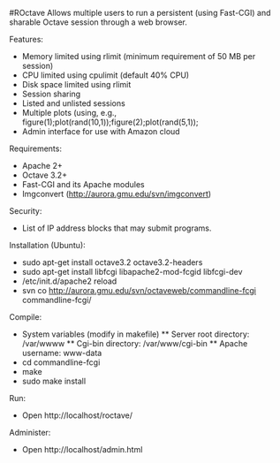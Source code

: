 #ROctave
Allows multiple users to run a persistent (using Fast-CGI) and sharable Octave session through a web browser.

Features:
* Memory limited using rlimit (minimum requirement of 50 MB per session)
* CPU limited using cpulimit (default 40% CPU)
* Disk space limited using rlimit
* Session sharing
* Listed and unlisted sessions
* Multiple plots (using, e.g., figure(1);plot(rand(10,1));figure(2);plot(rand(5,1));
* Admin interface for use with Amazon cloud

Requirements:
* Apache 2+
* Octave 3.2+
* Fast-CGI and its Apache modules
* Imgconvert (http://aurora.gmu.edu/svn/imgconvert) 

Security:
* List of IP address blocks that may submit programs.

Installation (Ubuntu):
* sudo apt-get install octave3.2 octave3.2-headers 
* sudo apt-get install libfcgi libapache2-mod-fcgid libfcgi-dev
* /etc/init.d/apache2 reload
* svn co http://aurora.gmu.edu/svn/octaveweb/commandline-fcgi commandline-fcgi/

Compile:
* System variables (modify in makefile)
** Server root directory: /var/wwww 
** Cgi-bin directory: /var/www/cgi-bin
** Apache username: www-data
* cd commandline-fcgi
* make
* sudo make install

Run:
* Open http://localhost/roctave/

Administer:
* Open http://localhost/admin.html


